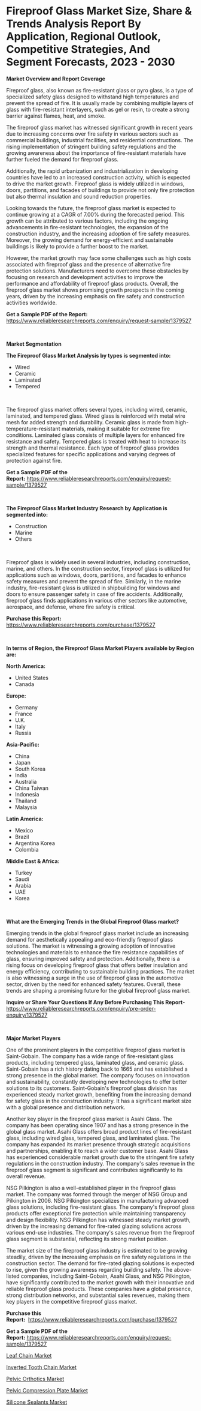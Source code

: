 <p><h1>Fireproof Glass Market Size, Share & Trends Analysis Report By Application, Regional Outlook, Competitive Strategies, And Segment Forecasts, 2023 - 2030</h1></p><p><strong>Market Overview and Report Coverage</strong></p>
<p><p>Fireproof glass, also known as fire-resistant glass or pyro glass, is a type of specialized safety glass designed to withstand high temperatures and prevent the spread of fire. It is usually made by combining multiple layers of glass with fire-resistant interlayers, such as gel or resin, to create a strong barrier against flames, heat, and smoke.</p><p>The fireproof glass market has witnessed significant growth in recent years due to increasing concerns over fire safety in various sectors such as commercial buildings, industrial facilities, and residential constructions. The rising implementation of stringent building safety regulations and the growing awareness about the importance of fire-resistant materials have further fueled the demand for fireproof glass.</p><p>Additionally, the rapid urbanization and industrialization in developing countries have led to an increased construction activity, which is expected to drive the market growth. Fireproof glass is widely utilized in windows, doors, partitions, and facades of buildings to provide not only fire protection but also thermal insulation and sound reduction properties.</p><p>Looking towards the future, the fireproof glass market is expected to continue growing at a CAGR of 7.00% during the forecasted period. This growth can be attributed to various factors, including the ongoing advancements in fire-resistant technologies, the expansion of the construction industry, and the increasing adoption of fire safety measures. Moreover, the growing demand for energy-efficient and sustainable buildings is likely to provide a further boost to the market.</p><p>However, the market growth may face some challenges such as high costs associated with fireproof glass and the presence of alternative fire protection solutions. Manufacturers need to overcome these obstacles by focusing on research and development activities to improve the performance and affordability of fireproof glass products. Overall, the fireproof glass market shows promising growth prospects in the coming years, driven by the increasing emphasis on fire safety and construction activities worldwide.</p></p>
<p><strong>Get a Sample PDF of the Report:</strong> <a href="https://www.reliableresearchreports.com/enquiry/request-sample/1379527">https://www.reliableresearchreports.com/enquiry/request-sample/1379527</a></p>
<p>&nbsp;</p>
<p><strong>Market Segmentation</strong></p>
<p><strong>The Fireproof Glass Market Analysis by types is segmented into:</strong></p>
<p><ul><li>Wired</li><li>Ceramic</li><li>Laminated</li><li>Tempered</li></ul></p>
<p>&nbsp;</p>
<p><p>The fireproof glass market offers several types, including wired, ceramic, laminated, and tempered glass. Wired glass is reinforced with metal wire mesh for added strength and durability. Ceramic glass is made from high-temperature-resistant materials, making it suitable for extreme fire conditions. Laminated glass consists of multiple layers for enhanced fire resistance and safety. Tempered glass is treated with heat to increase its strength and thermal resistance. Each type of fireproof glass provides specialized features for specific applications and varying degrees of protection against fire.</p></p>
<p><strong>Get a Sample PDF of the Report:</strong>&nbsp;<a href="https://www.reliableresearchreports.com/enquiry/request-sample/1379527">https://www.reliableresearchreports.com/enquiry/request-sample/1379527</a></p>
<p>&nbsp;</p>
<p><strong>The Fireproof Glass Market Industry Research by Application is segmented into:</strong></p>
<p><ul><li>Construction</li><li>Marine</li><li>Others</li></ul></p>
<p>&nbsp;</p>
<p><p>Fireproof glass is widely used in several industries, including construction, marine, and others. In the construction sector, fireproof glass is utilized for applications such as windows, doors, partitions, and facades to enhance safety measures and prevent the spread of fire. Similarly, in the marine industry, fire-resistant glass is utilized in shipbuilding for windows and doors to ensure passenger safety in case of fire accidents. Additionally, fireproof glass finds applications in various other sectors like automotive, aerospace, and defense, where fire safety is critical.</p></p>
<p><strong>Purchase this Report:</strong>&nbsp; <a href="https://www.reliableresearchreports.com/purchase/1379527">https://www.reliableresearchreports.com/purchase/1379527</a></p>
<p>&nbsp;</p>
<p><strong>In terms of Region, the Fireproof Glass Market Players available by Region are:</strong></p>
<p>
    <p> <strong> North America: </strong>
        <ul>
            <li>United States</li>
            <li>Canada</li>
        </ul>
        </p> 
    <p> <strong> Europe: </strong>
        <ul>
            <li>Germany</li>
            <li>France</li>
            <li>U.K.</li>
            <li>Italy</li>
            <li>Russia</li>
        </ul>
        </p> 
    <p> <strong> Asia-Pacific: </strong>
        <ul>
            <li>China</li>
            <li>Japan</li>
            <li>South Korea</li>
            <li>India</li>
            <li>Australia</li>
            <li>China Taiwan</li>
            <li>Indonesia</li>
            <li>Thailand</li>
            <li>Malaysia</li>
        </ul>
        </p> 
    <p> <strong> Latin America: </strong>
        <ul>
            <li>Mexico</li>
            <li>Brazil</li>
            <li>Argentina Korea</li>
            <li>Colombia</li>
        </ul>
        </p> 
    <p> <strong> Middle East & Africa: </strong>
        <ul>
            <li>Turkey</li>
            <li>Saudi</li>
            <li>Arabia</li>
            <li>UAE</li>
            <li>Korea</li>
        </ul>
    </p>
    </p>
<p>&nbsp;</p>
<p><strong>What are the Emerging Trends in the Global Fireproof Glass market?</strong></p>
<p><p>Emerging trends in the global fireproof glass market include an increasing demand for aesthetically appealing and eco-friendly fireproof glass solutions. The market is witnessing a growing adoption of innovative technologies and materials to enhance the fire resistance capabilities of glass, ensuring improved safety and protection. Additionally, there is a rising focus on developing fireproof glass that offers better insulation and energy efficiency, contributing to sustainable building practices. The market is also witnessing a surge in the use of fireproof glass in the automotive sector, driven by the need for enhanced safety features. Overall, these trends are shaping a promising future for the global fireproof glass market.</p></p>
<p><strong>Inquire or Share Your Questions If Any Before Purchasing This Report</strong>- <a href="https://www.reliableresearchreports.com/enquiry/pre-order-enquiry/1379527">https://www.reliableresearchreports.com/enquiry/pre-order-enquiry/1379527</a></p>
<p>&nbsp;</p>
<p><strong>Major Market Players</strong></p>
<p><p>One of the prominent players in the competitive fireproof glass market is Saint-Gobain. The company has a wide range of fire-resistant glass products, including tempered glass, laminated glass, and ceramic glass. Saint-Gobain has a rich history dating back to 1665 and has established a strong presence in the global market. The company focuses on innovation and sustainability, constantly developing new technologies to offer better solutions to its customers. Saint-Gobain's fireproof glass division has experienced steady market growth, benefiting from the increasing demand for safety glass in the construction industry. It has a significant market size with a global presence and distribution network.</p><p>Another key player in the fireproof glass market is Asahi Glass. The company has been operating since 1907 and has a strong presence in the global glass market. Asahi Glass offers broad product lines of fire-resistant glass, including wired glass, tempered glass, and laminated glass. The company has expanded its market presence through strategic acquisitions and partnerships, enabling it to reach a wider customer base. Asahi Glass has experienced considerable market growth due to the stringent fire safety regulations in the construction industry. The company's sales revenue in the fireproof glass segment is significant and contributes significantly to its overall revenue.</p><p>NSG Pilkington is also a well-established player in the fireproof glass market. The company was formed through the merger of NSG Group and Pilkington in 2006. NSG Pilkington specializes in manufacturing advanced glass solutions, including fire-resistant glass. The company's fireproof glass products offer exceptional fire protection while maintaining transparency and design flexibility. NSG Pilkington has witnessed steady market growth, driven by the increasing demand for fire-rated glazing solutions across various end-use industries. The company's sales revenue from the fireproof glass segment is substantial, reflecting its strong market position.</p><p>The market size of the fireproof glass industry is estimated to be growing steadily, driven by the increasing emphasis on fire safety regulations in the construction sector. The demand for fire-rated glazing solutions is expected to rise, given the growing awareness regarding building safety. The above-listed companies, including Saint-Gobain, Asahi Glass, and NSG Pilkington, have significantly contributed to the market growth with their innovative and reliable fireproof glass products. These companies have a global presence, strong distribution networks, and substantial sales revenues, making them key players in the competitive fireproof glass market.</p></p>
<p><strong>Purchase this Report:</strong>&nbsp;&nbsp;<a href="https://www.reliableresearchreports.com/purchase/1379527">https://www.reliableresearchreports.com/purchase/1379527</a></p>
<p></p>
<p><strong>Get a Sample PDF of the Report:</strong>&nbsp;<a href="https://www.reliableresearchreports.com/enquiry/request-sample/1379527">https://www.reliableresearchreports.com/enquiry/request-sample/1379527</a></p>
<p><p><a href="https://medium.com/@wilmaheaney/leaf-chain-market-furnishes-information-on-market-share-market-trends-and-market-growth-cccba1750fae">Leaf Chain Market</a></p><p><a href="https://medium.com/@marcoslemke2023/inverted-tooth-chain-market-competitive-analysis-market-trends-and-forecast-to-2030-bd8e91da5458">Inverted Tooth Chain Market</a></p><p><a href="https://www.linkedin.com/pulse/pelvic-orthotics-market-size-2023-2030-global-industrial-floqc/">Pelvic Orthotics Market</a></p><p><a href="https://www.linkedin.com/pulse/pelvic-compression-plate-market-challenges-opportunities-wqzsc/">Pelvic Compression Plate Market</a></p><p><a href="https://github.com/luckyshygirl/Market-Research-Report-List-1/blob/main/silicone-sealants-market.md">Silicone Sealants Market</a></p></p>